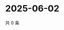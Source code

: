# 2025-06-02

共 0 条

<!-- BEGIN ZHIHUVIDEO -->
<!-- 最后更新时间 Mon Jun 02 2025 00:12:34 GMT+0800 (China Standard Time) -->

<!-- END ZHIHUVIDEO -->
